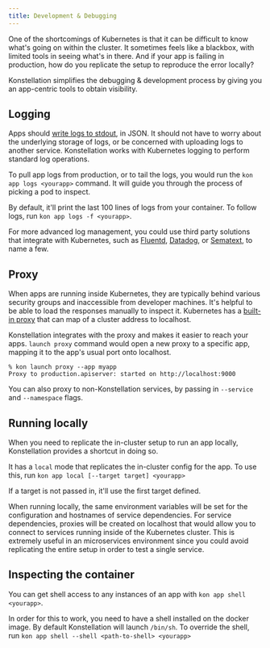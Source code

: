 ```yaml
---
title: Development & Debugging
---
```


One of the shortcomings of Kubernetes is that it can be difficult to know what's going on within the cluster. It sometimes feels like a blackbox, with limited tools in seeing what's in there. And if your app is failing in production, how do you replicate the setup to reproduce the error locally?

Konstellation simplifies the debugging & development process by giving you an app-centric tools to obtain visibility.

## Logging

Apps should [write logs to stdout](https://12factor.net/logs), in JSON. It should not have to worry about the underlying storage of logs, or be concerned with uploading logs to another service. Konstellation works with Kubernetes logging to perform standard log operations.

To pull app logs from production, or to tail the logs, you would run the `kon app logs <yourapp>` command. It will guide you through the process of picking a pod to inspect.

By default, it'll print the last 100 lines of logs from your container. To follow logs, run `kon app logs -f <yourapp>`.

For more advanced log management, you could use third party solutions that integrate with Kubernetes, such as [Fluentd](https://docs.fluentd.org/container-deployment/kubernetes), [Datadog](https://docs.datadoghq.com/integrations/kubernetes/), or [Sematext](https://sematext.com/docs/agents/sematext-agent/kubernetes/installation/), to name a few.

## Proxy

When apps are running inside Kubernetes, they are typically behind various security groups and inaccessible from developer machines. It's helpful to be able to load the responses manually to inspect it. Kubernetes has a [built-in proxy](https://kubernetes.io/docs/tasks/extend-kubernetes/http-proxy-access-api/) that can map of a cluster address to localhost.

Konstellation integrates with the proxy and makes it easier to reach your apps. `launch proxy` command would open a new proxy to a specific app, mapping it to the app's usual port onto localhost.

```
% kon launch proxy --app myapp
Proxy to production.apiserver: started on http://localhost:9000
```

You can also proxy to non-Konstellation services, by passing in `--service` and `--namespace` flags.

## Running locally

When you need to replicate the in-cluster setup to run an app locally, Konstellation provides a shortcut in doing so.

It has a `local` mode that replicates the in-cluster config for the app. To use this, run `kon app local [--target target] <yourapp>`

If a target is not passed in, it'll use the first target defined.

When running locally, the same environment variables will be set for the configuration and hostnames of service dependencies. For service dependencies, proxies will be created on localhost that would allow you to connect to services running inside of the Kubernetes cluster. This is extremely useful in an microservices environment since you could avoid replicating the entire setup in order to test a single service.

## Inspecting the container

You can get shell access to any instances of an app with `kon app shell <yourapp>`.

In order for this to work, you need to have a shell installed on the docker image. By default Konstellation will launch `/bin/sh`. To override the shell, run `kon app shell --shell <path-to-shell> <yourapp>`
